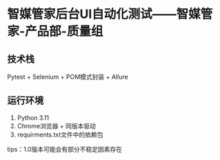 # 智媒管家后台UI自动化测试——智媒管家-产品部-质量组

## 技术栈

Pytest + Selenium + POM模式封装 + Allure

## 运行环境

1. Python 3.11
2. Chrome浏览器 + 同版本驱动
3. requirments.txt文件中的依赖包

tips：1.0版本可能会有部分不稳定因素存在
